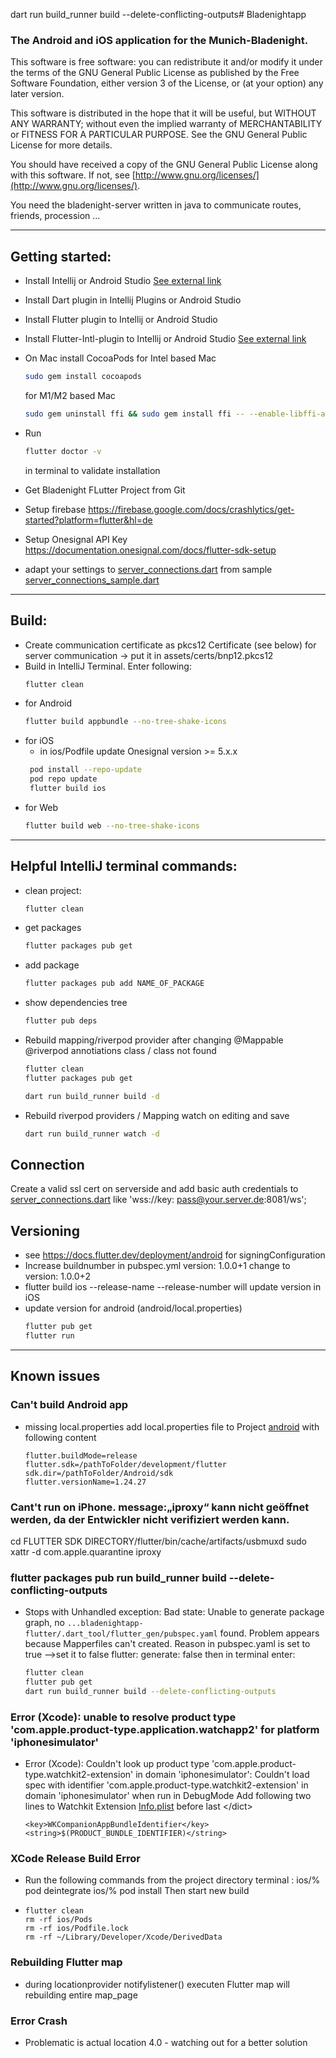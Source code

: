 dart run build_runner build --delete-conflicting-outputs# Bladenightapp

### The Android and iOS application for the Munich-Bladenight.

This software is free software: you can redistribute it and/or modify it under the terms of the GNU General Public
License as published by
the Free Software Foundation, either version 3 of the License, or (at your option) any later version.

This software is distributed in the hope that it will be useful, but WITHOUT ANY WARRANTY; without even the implied
warranty of
MERCHANTABILITY or FITNESS FOR A PARTICULAR PURPOSE. See the GNU General Public License for more details.

You should have received a copy of the GNU General Public License along with this software. If not,
see [http://www.gnu.org/licenses/](http://www.gnu.org/licenses/).

You need the bladenight-server written in java to communicate routes, friends, procession ...

---

## Getting started:

* Install Intellij or Android Studio <a href="https://docs.flutter.dev/development/tools/android-studio">See external
  link</a>
* Install Dart plugin in Intellij Plugins or Android Studio
* Install Flutter plugin to Intellij or Android Studio
* Install Flutter-Intl-plugin to Intellij or Android
  Studio <a href="https://plugins.jetbrains.com/plugin/13666-flutter-intl/versions">See external link</a>
* On Mac install CocoaPods
  for Intel based Mac

  ```bash
  sudo gem install cocoapods
  ```

  for M1/M2 based Mac

  ```bash
  sudo gem uninstall ffi && sudo gem install ffi -- --enable-libffi-alloc
  ```
* Run

  ```bash
  flutter doctor -v
  ```

  in terminal to validate installation
* Get Bladenight FLutter Project from Git
* Setup firebase https://firebase.google.com/docs/crashlytics/get-started?platform=flutter&hl=de
* Setup Onesignal API Key https://documentation.onesignal.com/docs/flutter-sdk-setup
* adapt your settings to [server_connections.dart](lib%2Fapp_settings%2Fserver_connections.dart) from
  sample [server_connections_sample.dart](lib%2Fapp_settings%2Fserver_connections_sample.dart)

---

## Build:

* Create communication certificate as pkcs12 Certificate (see below) for server communication -> put it in
  assets/certs/bnp12.pkcs12</li>
* Build in IntelliJ Terminal. Enter following:
  ```bash
  flutter clean
  ```
* for Android
  ```bash
  flutter build appbundle --no-tree-shake-icons
  ```
* for iOS
    * in ios/Podfile update Onesignal version >= 5.x.x
  ```bash
   pod install --repo-update
   pod repo update
   flutter build ios
  ```
* for Web
  ```bash
  flutter build web --no-tree-shake-icons
  ```

---

## Helpful IntelliJ terminal commands:

* clean project:

  ```bash
  flutter clean
  ```
* get packages

  ```bash
  flutter packages pub get
  ```
* add package

  ```bash
  flutter packages pub add NAME_OF_PACKAGE
  ```
* show dependencies tree

  ```bash
  flutter pub deps
  ```
* Rebuild mapping/riverpod provider after changing @Mappable @riverpod annotiations class / class not found

  ```bash
  flutter clean
  flutter packages pub get
  ```

  ```bash
  dart run build_runner build -d
  ```
* Rebuild riverpod providers / Mapping watch on editing and save

  ```bash
  dart run build_runner watch -d
  ```

## Connection

Create a valid ssl cert on serverside and
add basic auth credentials to [server_connections.dart](lib%2Fapp_settings%2Fserver_connections.dart) like 'wss://key:
pass@your.server.de:8081/ws';

## Versioning

* see https://docs.flutter.dev/deployment/android for signingConfiguration
* Increase buildnumber in pubspec.yml version: 1.0.0+1 change to version: 1.0.0+2
* flutter build ios --release-name --release-number will update version in iOS
* update version for android (android/local.properties)
  ```bash
  flutter pub get
  flutter run
  ```

---

Known issues
------------

### Can't build Android app

* missing local.properties
  add local.properties file to Project [android](android)
  with following content
  ```
  flutter.buildMode=release
  flutter.sdk=/pathToFolder/development/flutter
  sdk.dir=/pathToFolder/Android/sdk
  flutter.versionName=1.24.27
  ```

### Cant't run on iPhone. message:„iproxy“ kann nicht geöffnet werden, da der Entwickler nicht verifiziert werden kann.

cd FLUTTER SDK DIRECTORY/flutter/bin/cache/artifacts/usbmuxd
sudo xattr -d com.apple.quarantine iproxy

### flutter packages pub run build_runner build --delete-conflicting-outputs

* Stops with Unhandled exception: Bad state: Unable to generate package graph,
  no `...bladenightapp-flutter/.dart_tool/flutter_gen/pubspec.yaml` found.
  Problem appears because Mapperfiles can't created.
  Reason in pubspec.yaml is
  set to true -->set it to false
  flutter: generate: false
  then in terminal enter:
  ```bash
  flutter clean
  flutter pub get
  dart run build_runner build --delete-conflicting-outputs
  ```

### Error (Xcode): unable to resolve product type 'com.apple.product-type.application.watchapp2' for platform 'iphonesimulator'</br>

* Error (Xcode): Couldn't look up product type 'com.apple.product-type.watchkit2-extension' in domain 'iphonesimulator':
  Couldn't load spec with identifier 'com.apple.product-type.watchkit2-extension' in domain 'iphonesimulator' when run
  in DebugMode
  Add following two lines to Watchkit Extension
  [Info.plist](ios%2FRunner%2FInfo.plist)
  before last &lt;/dict&gt;

  ```
  <key>WKCompanionAppBundleIdentifier</key>
  <string>$(PRODUCT_BUNDLE_IDENTIFIER)</string>
  ```

### XCode Release Build Error

* Run the following commands from the project directory terminal :
  ios/% pod deintegrate
  ios/% pod install
  Then start new build
* ```
  flutter clean
  rm -rf ios/Pods
  rm -rf ios/Podfile.lock
  rm -rf ~/Library/Developer/Xcode/DerivedData
  ```

### Rebuilding Flutter map

* during locationprovider notifylistener() executen Flutter map will rebuilding entire map_page

### Error Crash

- Problematic is actual location 4.0 - watching out for a better solution

